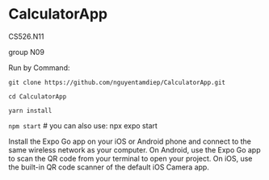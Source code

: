 # CalculatorApp

CS526.N11

group N09

Run by Command:

`git clone https://github.com/nguyentamdiep/CalculatorApp.git`

`cd CalculatorApp`

`yarn install`

`npm start` # you can also use: npx expo start

Install the Expo Go app on your iOS or Android phone and connect to the same wireless network as your computer. On Android, use the Expo Go app to scan the QR code from your terminal to open your project. On iOS, use the built-in QR code scanner of the default iOS Camera app.
